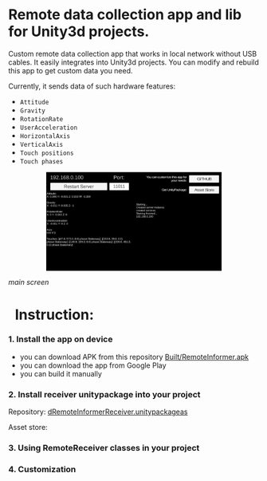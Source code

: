 Remote data collection app and lib for Unity3d projects.
=====


Custom remote data collection app that works in local network without USB
cables. It easily integrates into Unity3d projects. You can modify and rebuild
this app to get custom data you need.


Currently, it sends data of such hardware features:

-   `Attitude`
-   `Gravity`
-   `RotationRate`
-   `UserAcceleration`
-   `HorizontalAxis`
-   `VerticalAxis`
-   `Touch positions`
-   `Touch phases`

<p align="center">
<img src="Documentation media/MainScreen.jpg" width=70% align="center"/>
 
_main screen_
</p>

 
 Instruction:
  ======
 
 ### 1. Install the app on device
 - you can download APK from this repository [Built/RemoteInformer.apk](Built/RemoteInformer.apk)
 - you can download the app from Google Play
 - you can build it manually

### 2. Install receiver unitypackage into your project

Repository:
[dRemoteInformerReceiver.unitypackageas](UnityPackage/RemoteInformerReceiver.unitypackage)

Asset store:

### 3. Using RemoteReceiver classes in your project
### 4. Customization



